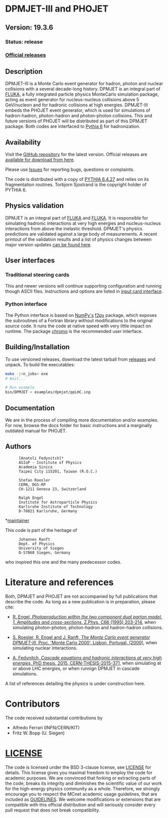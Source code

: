 # DPMJET-III and PHOJET

## Version: 19.3.6

### Status: release

### [Official releases](https://github.com/afedynitch/dpmjet/releases)

## Description

DPMJET-III is a Monte Carlo event generator for hadron, photon and nuclear collisions with a several decade-long history. DPMJET is an integral part of [FLUKA](https://www.fluka.org), a fully integrated particle physics
MonteCarlo simulation package, acting as event generator for nucleus-nucleus collisions above 5 GeV/nucleon and for hadronic collisions at high energies.
DPMJET-III embeds the PHOJET event generator, which is used for simulations of
hadron-hadron, photon-hadron and photon-photon collisions. This and future versions of PHOJET will be distributed as part of this DPMJET package. Both codes are interfaced to [Pythia 6](https://pythiasix.hepforge.org) for hadronization.

## Availability

Visit the [GitHub repository](https://github.com/afedynitch/dpmjet) for the latest version. Official releases are [available for download from here](https://github.com/afedynitch/dpmjet/releases).

Please use [Issues](https://github.com/afedynitch/dpmjet/issues) for reporting bugs, questions or complaints.

The code is distributed with a copy of [PYTHIA 6.4.27](https://pythiasix.hepforge.org) and relies on its fragmentation routines. Torbjorn Sjostrand is the copyright holder of PYTHIA 6.

## Physics validation

DPMJET is an integral part of [FLUKA](https://fluka.cern/) and [FLUKA](http://www.fluka.org/fluka.php). It is responsible for simulating hadronic interactions at very high energies and nucleus-nucleus interactions from above the inelastic threshold. DPMJET's physics predictions are validated against a large body of measurements. A recent printout of the validation results and a list of physics changes between major version updates [can be found here](docs/validation.md).

## User interfaces

### Traditional steering cards

This and newer versions will continue supporting configuration and running though ASCII files. Instructions and options are listed in [input card interface](docs/dpmjet_steering_cards.md).

### Python interface

The Python interface is based on [NumPy's](https://docs.scipy.org/doc/numpy/index.html) [f2py](https://docs.scipy.org/doc/numpy/f2py/index.html) package, which exposes the subroutines of a Fortran library without modifications to the original source code. It runs the code at native speed with very little impact on runtime. The package [chromo](https://github.com/impy-project/chromo) is the recommended user interface.

## Building/Installation

To use versioned releases, download the latest tarball from [releases](https://github.com/afedynitch/dpmjet/releases) and unpack.
To build the executables:

```bash
make -j<n_jobs> exe
# Wait...

# Run example
bin/DPMJET < examples/dpmjet/ppLHC.inp
```

## Documentation

We are in the process of compiling more documentation and/or examples. For now, browse the docs folder for basic instructions and a marginally outdated manual for PHOJET.

## Authors

          [Anatoli Fedynitch]*
          ASIoP - Institute of Physics                                 
          Academia Sinica                            
          Taipei City 115201, Taiwan (R.O.C.)
          
          Stefan Roesler
          CERN, DGS-RP
          CH-1211 Geneva 23, Switzerland

          Ralph Engel
          Institute for Astroparticle Physics
          Karlsruhe Institute of Technology
          D-76021 Karlsruhe, Germany

*[maintainer](mailto:af.gh179@outlook.com)

This code is part of the heritage of

          Johannes Ranft
          Dept. of Physics
          University of Siegen
          D-57068 Siegen, Germany

who inspired this one and the many predecessor codes.

# Literature and references

Both, DPMJET and PHOJET are not accompanied by full publications that describe the code. As long as a new publication is in preparation, please cite:

- [R. Engel, *Photoproduction within the two component dual parton model. 1. Amplitudes and cross-sections*, Z.Phys. C66 (1995) 203-214](http://inspirehep.net/record/373339), when simulating photon-photon, photon-hadron and hadron-hadron collisions.

- [S. Roesler, R. Engel and J. Ranft, *The Monte Carlo event generator DPMJET-III*, Proc. 'Monte Carlo 2000', Lisbon, Portugal, (2000)](http://inspirehep.net/record/538940), when simulating nuclear interactions.

- [A. Fedynitch, *Cascade equations and hadronic interactions at very high energies*, PhD thesis, 2015, CERN-THESIS-2015-371](http://inspirehep.net/record/1503512), when simulating at or above LHC energies, or when runnign DPMJET in cascade simulations.

A list of references detailing the physics is under construction here.

# Contributors

The code received substantial contributions by

- Alfredo Ferrari (INFN/CERN/KIT)
- Fritz W. Bopp (U. Siegen)

# [LICENSE](LICENSE)

The code is licensed under the BSD 3-clause license, see [LICENSE](LICENSE) for details. This license gives you maximal freedom to employ the code for academic purposes. We are convinced that forking or extracting parts of the code, breaks its integrity and diminishes the scientific value of our work for the high-energy physics community as a whole. Therefore, we strongly encourage you to respect the MCnet academic usage guidelines, that are included as [GUIDELINES](GUIDELINES). We welcome modifications or extensions that are compatible with this official distribution and will seriously consider every pull request that does not break compatibility.
